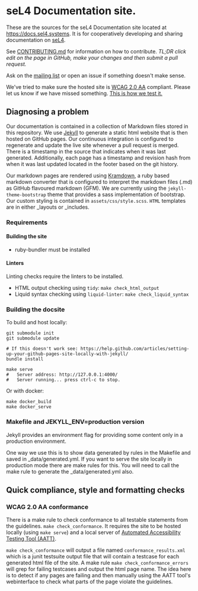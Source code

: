 # seL4 Documentation site.

These are the sources for the seL4 Documentation site located at <https://docs.sel4.systems>.
It is for cooperatively developing and sharing documentation on [seL4](https://sel4.systems).

See [CONTRIBUTING.md](processes/docs-contributing.md) for information on how to contribute. _TL;DR click edit on the page in GitHub, make your changes and then submit a pull request._

Ask on the [mailing list][mailing-list] or open an issue if something doesn't make sense.

We've tried to make sure the hosted site is [WCAG 2.0 AA](https://www.w3.org/TR/WCAG20/) compliant.  Please let us know if we have missed something.  [This is how we test it.](#wcag-2.0-aa-conformance)

[mailing-list]: https://sel4.systems/lists/listinfo/

## Diagnosing a problem

Our documentation is contained in a collection of Markdown files stored in this repository.
We use [Jekyll](https://jekyllrb.com/) to generate a static html website that is then hosted on GitHub pages.
Our continuous integration is configured to regenerate and update the live site whenever a pull request is merged.
There is a timestamp in the source that indicates when it was last generated.  Additionally, each page has a timestamp and revision hash from when it was last updated located in the footer based on the git history.


Our markdown pages are rendered using [Kramdown](https://kramdown.gettalong.org/), a ruby based markdown converter that is configured
to interpret the markdown files (.md) as GitHub flavoured markdown (GFM).  We are currently using the `jekyll-theme-bootstrap` theme
that provides a sass implementation of bootstrap.  Our custom styling is contained in `assets/css/style.scss`.  `HTML` templates are in either \_layouts or \_includes.

### Requirements

#### Building the site

- ruby-bundler must be installed

#### Linters

Linting checks require the linters to be installed.

- HTML output checking using `tidy`: `make check_html_output`
- Liquid syntax checking using `liquid-linter`: `make check_liquid_syntax`

### Building the docsite

To build and host locally:
```
git submodule init
git submodule update

# If this doesn't work see: https://help.github.com/articles/setting-up-your-github-pages-site-locally-with-jekyll/
bundle install

make serve
#   Server address: http://127.0.0.1:4000/
#   Server running... press ctrl-c to stop.
```
Or with docker: 
```
make docker_build
make docker_serve
```

### Makefile and JEKYLL_ENV=production version

Jekyll provides an environment flag for providing some content only in a production environment.

One way we use this is to show data generated by rules in the Makefile and saved in \_data/generated.yml.
If you want to serve the site locally in production mode there are make rules for this.  You will need
to call the make rule to generate the \_data/generated.yml also.

## Quick compliance, style and formatting checks

### WCAG 2.0 AA conformance

There is a make rule to check conformance to all testable statements from the guidelines. `make check_conformance`.
It requires the site to be hosted locally (using `make serve`) and a local server of
[Automated Accessibility Testing Tool (AATT)](https://github.com/paypal/AATT).

`make check_conformance` will output a file named `conformance_results.xml` which is a junit testsuite output file that will
contain a testcase for each generated html file of the site.  A make rule `make check_conformance_errors` will grep for failing testcases
and output the html page name.  The idea here is to detect if any pages are failing and then manually using the AATT tool's webinterface
to check what parts of the page violate the guidelines.


